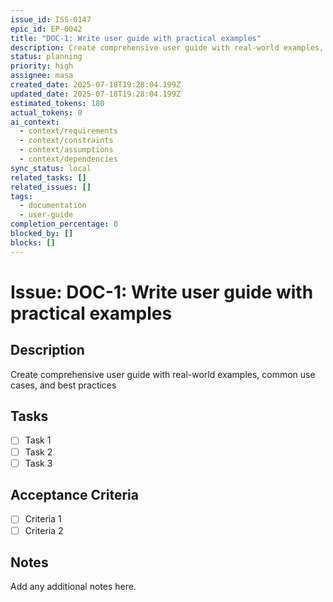 ```yaml
---
issue_id: ISS-0147
epic_id: EP-0042
title: "DOC-1: Write user guide with practical examples"
description: Create comprehensive user guide with real-world examples, common use cases, and best practices
status: planning
priority: high
assignee: masa
created_date: 2025-07-18T19:28:04.199Z
updated_date: 2025-07-18T19:28:04.199Z
estimated_tokens: 180
actual_tokens: 0
ai_context:
  - context/requirements
  - context/constraints
  - context/assumptions
  - context/dependencies
sync_status: local
related_tasks: []
related_issues: []
tags:
  - documentation
  - user-guide
completion_percentage: 0
blocked_by: []
blocks: []
---
```


# Issue: DOC-1: Write user guide with practical examples

## Description
Create comprehensive user guide with real-world examples, common use cases, and best practices

## Tasks
- [ ] Task 1
- [ ] Task 2
- [ ] Task 3

## Acceptance Criteria
- [ ] Criteria 1
- [ ] Criteria 2

## Notes
Add any additional notes here.
